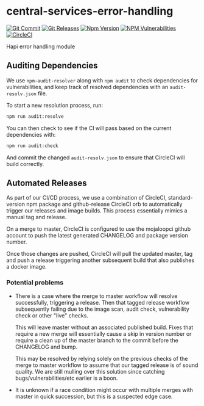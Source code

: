 # central-services-error-handling

[![Git Commit](https://img.shields.io/github/last-commit/mojaloop/central-services-error-handling.svg?style=flat)](https://github.com/mojaloop/central-services-error-handling/commits/master)
[![Git Releases](https://img.shields.io/github/release/mojaloop/central-services-error-handling.svg?style=flat)](https://github.com/mojaloop/central-services-error-handling/releases)
[![Npm Version](https://img.shields.io/npm/v/@mojaloop/central-services-error-handling.svg?style=flat)](https://www.npmjs.com/package/@mojaloop/central-services-error-handling)
[![NPM Vulnerabilities](https://img.shields.io/snyk/vulnerabilities/npm/@mojaloop/central-services-error-handling.svg?style=flat)](https://www.npmjs.com/package/@mojaloop/central-services-error-handling)
[![CircleCI](https://circleci.com/gh/mojaloop/central-services-error-handling.svg?style=svg)](https://circleci.com/gh/mojaloop/central-services-error-handling)

Hapi error handling module

## Auditing Dependencies

We use `npm-audit-resolver` along with `npm audit` to check dependencies for vulnerabilities, and keep track of resolved dependencies with an `audit-resolv.json` file.

To start a new resolution process, run:

```bash
npm run audit:resolve
```

You can then check to see if the CI will pass based on the current dependencies with:

```bash
npm run audit:check
```

And commit the changed `audit-resolv.json` to ensure that CircleCI will build correctly.

## Automated Releases

As part of our CI/CD process, we use a combination of CircleCI, standard-version
npm package and github-release CircleCI orb to automatically trigger our releases
and image builds. This process essentially mimics a manual tag and release.

On a merge to master, CircleCI is configured to use the mojaloopci github account
to push the latest generated CHANGELOG and package version number.

Once those changes are pushed, CircleCI will pull the updated master, tag and
push a release triggering another subsequent build that also publishes a docker image.

### Potential problems

* There is a case where the merge to master workflow will resolve successfully, triggering
  a release. Then that tagged release workflow subsequently failing due to the image scan,
  audit check, vulnerability check or other "live" checks.

  This will leave master without an associated published build. Fixes that require
  a new merge will essentially cause a skip in version number or require a clean up
  of the master branch to the commit before the CHANGELOG and bump.

  This may be resolved by relying solely on the previous checks of the
  merge to master workflow to assume that our tagged release is of sound quality.
  We are still mulling over this solution since catching bugs/vulnerabilities/etc earlier
  is a boon.

* It is unknown if a race condition might occur with multiple merges with master in
  quick succession, but this is a suspected edge case.
